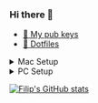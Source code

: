 ### Hi there 👋

- [🔑 My pub keys](https://github.com/fhavrlent/pubKeys)
- [🐧 Dotfiles](https://github.com/fhavrlent/dotfiles)

<details>
  <summary>Mac Setup</summary>
  
- Model: MacBook Air (M1, 2020)
- Chip: Apple M1
- RAM: 16GB
- SSD: 512GB
</details>

<details>
  <summary>PC Setup</summary>
  
- CPU: AMD Ryzen 5 5600X
- GPU: VIDIA GeForce RTX 3070
- RAM: 16GB
- NVME1: 1TB Windows 11
- NVME2: 1TB
</details>

[![Filip's GitHub stats](https://github-readme-stats.vercel.app/api?username=fhavrlent)](https://github.com/anuraghazra/github-readme-stats)


